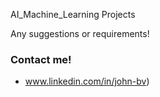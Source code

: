 AI_Machine_Learning Projects


Any suggestions or requirements!
### Contact me!
- www.linkedin.com/in/john-bv)
